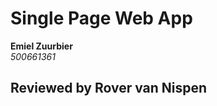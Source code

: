 Single Page Web App
===================

**Emiel Zuurbier**  
*500661361*

Reviewed by Rover van Nispen
----------------------------